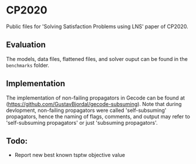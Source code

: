 # CP2020
Public files for 'Solving Satisfaction Problems using LNS' paper of CP2020.


## Evaluation
The models, data files, flattened files, and solver ouput can be found in the `benchmarks` folder.


## Implementation
The implementation of non-failing propagators in Gecode can be found at (https://github.com/GustavBjordal/gecode-subsuming).
Note that during devlopment, non-failing propagators were called 'self-subsuming' propagators, hence the naming of flags, comments, and output may refer to 'self-subsuming propagators' or just 'subsuming propagators'.


## Todo:
- Report new best known tsptw objective value
